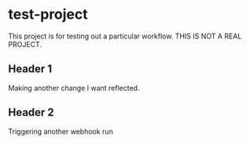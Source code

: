 # test-project
This project is for testing out a particular workflow. THIS IS NOT A REAL PROJECT.

## Header 1
Making another change I want reflected.

## Header 2
Triggering another webhook run
